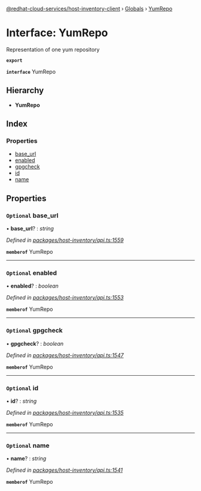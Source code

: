 [@redhat-cloud-services/host-inventory-client](../README.md) › [Globals](../globals.md) › [YumRepo](yumrepo.md)

# Interface: YumRepo

Representation of one yum repository

**`export`** 

**`interface`** YumRepo

## Hierarchy

* **YumRepo**

## Index

### Properties

* [base_url](yumrepo.md#optional-base_url)
* [enabled](yumrepo.md#optional-enabled)
* [gpgcheck](yumrepo.md#optional-gpgcheck)
* [id](yumrepo.md#optional-id)
* [name](yumrepo.md#optional-name)

## Properties

### `Optional` base_url

• **base_url**? : *string*

*Defined in [packages/host-inventory/api.ts:1559](https://github.com/RedHatInsights/javascript-clients/blob/master/packages/host-inventory/api.ts#L1559)*

**`memberof`** YumRepo

___

### `Optional` enabled

• **enabled**? : *boolean*

*Defined in [packages/host-inventory/api.ts:1553](https://github.com/RedHatInsights/javascript-clients/blob/master/packages/host-inventory/api.ts#L1553)*

**`memberof`** YumRepo

___

### `Optional` gpgcheck

• **gpgcheck**? : *boolean*

*Defined in [packages/host-inventory/api.ts:1547](https://github.com/RedHatInsights/javascript-clients/blob/master/packages/host-inventory/api.ts#L1547)*

**`memberof`** YumRepo

___

### `Optional` id

• **id**? : *string*

*Defined in [packages/host-inventory/api.ts:1535](https://github.com/RedHatInsights/javascript-clients/blob/master/packages/host-inventory/api.ts#L1535)*

**`memberof`** YumRepo

___

### `Optional` name

• **name**? : *string*

*Defined in [packages/host-inventory/api.ts:1541](https://github.com/RedHatInsights/javascript-clients/blob/master/packages/host-inventory/api.ts#L1541)*

**`memberof`** YumRepo
